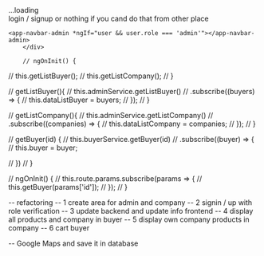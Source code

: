 <div *ngIf="loading">
...loading
</div>

<div *ngIf="!loading">
	<div *ngIf="!user">
		login / signup or nothing if you cand do that from other place
	</div>

	<app-navbar-admin *ngIf="user && user.role === 'admin'"></app-navbar-admin>
		</div>

		// ngOnInit() {
//     this.getListBuyer();
//     this.getListCompany();
//   }

//   getListBuyer(){
//     this.adminService.getListBuyer()
//     .subscribe((buyers) => {
//       this.dataListBuyer = buyers;
//     });
//   }

//   getListCompany(){
//     this.adminService.getListCompany()
//     .subscribe((companies) => {
//       this.dataListCompany = companies;
//     });
//   }

// getBuyer(id) {
//     this.buyerService.getBuyer(id)
//       .subscribe((buyer) => {
//         this.buyer = buyer;
         
//     })
//   }

// ngOnInit() {
//     this.route.params.subscribe(params => {
//       this.getBuyer(params['id']);
//     });
//   }


-- refactoring
-- 1 create area for admin and company 
-- 2 signin / up with role verification 
-- 3 update backend and update info frontend
-- 4 display all products and company in buyer
-- 5 display own company products in company
-- 6 cart buyer

-- Google Maps and save it in database


